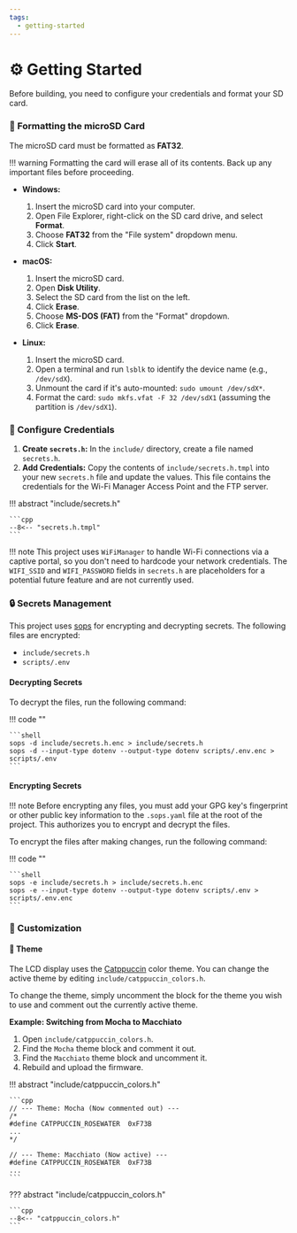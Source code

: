 ```yaml
---
tags:
  - getting-started
---
```

# :gear: Getting Started

Before building, you need to configure your credentials and format your SD card.

### :floppy_disk: Formatting the microSD Card

The microSD card must be formatted as **FAT32**.

!!! warning
    Formatting the card will erase all of its contents. Back up any important files before proceeding.

- **Windows:**
    1.  Insert the microSD card into your computer.
    2.  Open File Explorer, right-click on the SD card drive, and select **Format**.
    3.  Choose **FAT32** from the "File system" dropdown menu.
    4.  Click **Start**.

- **macOS:**
    1.  Insert the microSD card.
    2.  Open **Disk Utility**.
    3.  Select the SD card from the list on the left.
    4.  Click **Erase**.
    5.  Choose **MS-DOS (FAT)** from the "Format" dropdown.
    6.  Click **Erase**.

- **Linux:**
    1.  Insert the microSD card.
    2.  Open a terminal and run `lsblk` to identify the device name (e.g., `/dev/sdX`).
    3.  Unmount the card if it's auto-mounted: `sudo umount /dev/sdX*`.
    4.  Format the card: `sudo mkfs.vfat -F 32 /dev/sdX1` (assuming the partition is `/dev/sdX1`).

### :key: Configure Credentials

1.  **Create `secrets.h`:** In the `include/` directory, create a file named `secrets.h`.
2.  **Add Credentials:** Copy the contents of `include/secrets.h.tmpl` into your new `secrets.h` file and update the values. This file contains the credentials for the Wi-Fi Manager Access Point and the FTP server.

!!! abstract "include/secrets.h"

    ```cpp
    --8<-- "secrets.h.tmpl"
    ```
    
!!! note
    This project uses `WiFiManager` to handle Wi-Fi connections via a captive portal, so you don't need to hardcode your network credentials. The `WIFI_SSID` and `WIFI_PASSWORD` fields in `secrets.h` are placeholders for a potential future feature and are not currently used.

### :lock: Secrets Management

This project uses [sops](https://github.com/getsops/sops) for encrypting and decrypting secrets. The following files are encrypted:

- `include/secrets.h`
- `scripts/.env`

#### Decrypting Secrets

To decrypt the files, run the following command:

!!! code ""

    ```shell
    sops -d include/secrets.h.enc > include/secrets.h
    sops -d --input-type dotenv --output-type dotenv scripts/.env.enc > scripts/.env
    ```

#### Encrypting Secrets

!!! note
    Before encrypting any files, you must add your GPG key's fingerprint or other public key information to the `.sops.yaml` file at the root of the project. This authorizes you to encrypt and decrypt the files.

To encrypt the files after making changes, run the following command:

!!! code ""

    ```shell
    sops -e include/secrets.h > include/secrets.h.enc
    sops -e --input-type dotenv --output-type dotenv scripts/.env > scripts/.env.enc
    ```

### :art: Customization

#### :art: Theme

The LCD display uses the [Catppuccin](https://github.com/catppuccin/catppuccin) color theme. You can change the active theme by editing `include/catppuccin_colors.h`.

To change the theme, simply uncomment the block for the theme you wish to use and comment out the currently active theme.

**Example: Switching from Mocha to Macchiato**

1.  Open `include/catppuccin_colors.h`.
2.  Find the `Mocha` theme block and comment it out.
3.  Find the `Macchiato` theme block and uncomment it.
4.  Rebuild and upload the firmware.

!!! abstract "include/catppuccin_colors.h"

    ```cpp
    // --- Theme: Mocha (Now commented out) ---
    /*
    #define CATPPUCCIN_ROSEWATER  0xF73B
    ...
    */

    // --- Theme: Macchiato (Now active) ---
    #define CATPPUCCIN_ROSEWATER  0xF73B
    ...
    ```

??? abstract "include/catppuccin_colors.h"

    ```cpp
    --8<-- "catppuccin_colors.h"
    ```
